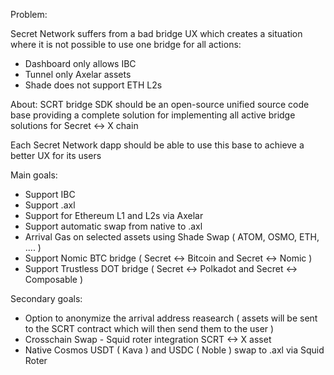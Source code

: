 Problem: 

Secret Network suffers from a bad bridge UX which creates a situation where it is not possible to use one bridge for all actions:

- Dashboard only allows IBC 
- Tunnel only Axelar assets
- Shade does not support ETH L2s 


About: 
SCRT bridge SDK should be an open-source unified source code base providing a complete solution for implementing all active bridge solutions for Secret <-> X chain 

Each Secret Network dapp should be able to use this base to achieve a better UX for its users 


Main goals: 

- Support IBC 
- Support .axl
- Support for Ethereum L1 and L2s via Axelar 
- Support automatic swap from native to .axl 
- Arrival Gas on selected assets using Shade Swap ( ATOM, OSMO, ETH, .... ) 
- Support Nomic BTC bridge ( Secret <-> Bitcoin and Secret <-> Nomic )
- Support Trustless DOT bridge ( Secret <-> Polkadot and Secret <-> Composable )

Secondary goals:
- Option to anonymize the arrival address reasearch ( assets will be sent to the SCRT contract which will then send them to the user )
- Crosschain Swap - Squid roter integration SCRT <-> X asset
- Native Cosmos USDT ( Kava ) and USDC ( Noble ) swap to .axl via Squid Roter 
